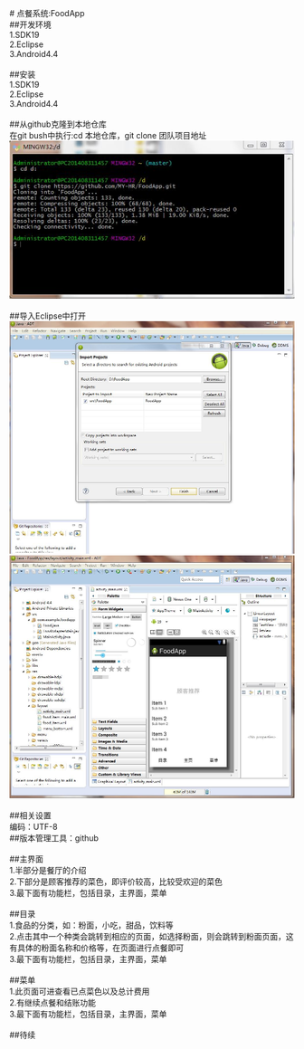 # 点餐系统:FoodApp<br>
##开发环境<br>
1.SDK19<br>
2.Eclipse<br>
3.Android4.4<br><br>
##安装<br>
1.SDK19<br>
2.Eclipse<br>
3.Android4.4<br><br>
##从github克隆到本地仓库<br>
在git bush中执行:cd 本地仓库，git clone 团队项目地址<br>
![Image text](https://github.com/wimin/FoodApp/blob/master/image/1.JPG)<br><br>
##导入Eclipse中打开<br>
![Image text](https://github.com/wimin/FoodApp/blob/master/image/2.JPG)<br>
![Image text](https://github.com/wimin/FoodApp/blob/master/image/3.JPG)<br><br>
##相关设置<br>
编码：UTF-8<br>
##版本管理工具：github<br><br>
##主界面<BR>
1.半部分是餐厅的介绍<BR>
2.下部分是顾客推荐的菜色，即评价较高，比较受欢迎的菜色<BR>
3.最下面有功能栏，包括目录，主界面，菜单<BR><BR>
##目录<BR>
1.食品的分类，如：粉面，小吃，甜品，饮料等<BR>
2.点击其中一个种类会跳转到相应的页面，如选择粉面，则会跳转到粉面页面，这有具体的粉面名称和价格等，在页面进行点餐即可<BR>
3.最下面有功能栏，包括目录，主界面，菜单<BR><BR>
##菜单<BR>
1.此页面可进查看已点菜色以及总计费用<BR>
2.有继续点餐和结账功能<BR>
3.最下面有功能栏，包括目录，主界面，菜单<BR><BR>
##待续<BR>
